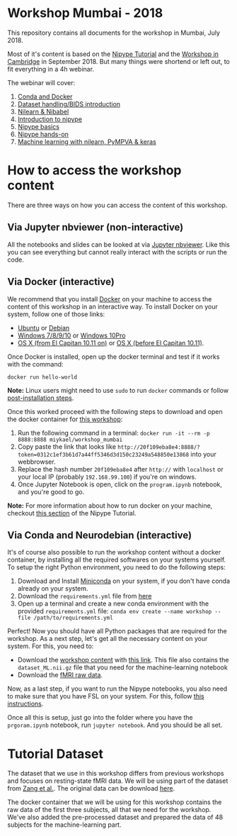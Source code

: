 # Workshop Mumbai - 2018

This repository contains all documents for the workshop in Mumbai, July 2018.

Most of it's content is based on the [Nipype Tutorial](https://miykael.github.io/nipype_tutorial/) and the [Workshop in Cambridge](https://github.com/miykael/workshop_cambridge) in September 2018. But many things were shortend or left out, to fit everything in a 4h webinar.

The webinar will cover:

1. [Conda and Docker]()
1. [Dataset handling/BIDS introduction]()
1. [Nilearn & Nibabel]()
1. [Introduction to nipype]()
1. [Nipype basics]()
1. [Nipype hands-on]()
1. [Machine learning with nilearn, PyMPVA & keras]()

# How to access the workshop content

There are three ways on how you can access the content of this workshop.

## Via Jupyter nbviewer (non-interactive)

All the notebooks and slides can be looked at via [Jupyter nbviewer](https://nbviewer.jupyter.org/github/miykael/workshop_mumbai/blob/master/program.ipynb). Like this you can see everything but cannot really interact with the scripts or run the code.

## Via Docker (interactive)

We recommend that you install [Docker](https://www.docker.com/) on your machine to access the content of this workshop in an interactive way. To install Docker on your system, follow one of those links:

 - [Ubuntu](https://docs.docker.com/engine/installation/linux/ubuntu/) or [Debian](https://docs.docker.com/engine/installation/linux/docker-ce/debian/)
 - [Windows 7/8/9/10](https://docs.docker.com/toolbox/toolbox_install_windows/) or [Windows 10Pro](https://docs.docker.com/docker-for-windows/install/)
 - [OS X (from El Capitan 10.11 on)](https://docs.docker.com/docker-for-mac/install/) or [OS X (before El Capitan 10.11)](https://docs.docker.com/toolbox/toolbox_install_mac/).

Once Docker is installed, open up the docker terminal and test if it works with the command:

    docker run hello-world

**Note:** Linux users might need to use ``sudo`` to run ``docker`` commands or follow [post-installation steps](https://docs.docker.com/engine/installation/linux/linux-postinstall/).

Once this worked proceed with the following steps to download and open the docker container for [this workshop](https://hub.docker.com/r/miykael/workshop_mumbai/):

1. Run the following command in a terminal: ```docker run -it --rm -p 8888:8888 miykael/workshop_mumbai```
1. Copy paste the link that looks like ```http://20f109eba8e4:8888/?token=0312c1ef3b61d7a44ff5346d3d150c23249a548850e13868``` into your webbrowser.
1. Replace the hash number ```20f109eba8e4``` after `http://` with `localhost` or your local IP (probably `192.168.99.100`) if you're on windows.
1. Once Jupyter Notebook is open, click on the `program.ipynb` notebook, and you're good to go.

**Note:** For more information about how to run docker on your machine, checkout [this section](https://miykael.github.io/nipype_tutorial/notebooks/introduction_docker.html#How-to-run-the-Docker-image) of the Nipype Tutorial.

## Via Conda and Neurodebian (interactive)

It's of course also possible to run the workshop content without a docker container, by installing all the required softwares on your systems yourself. To setup the right Python environment, you need to do the following steps:

1. Download and Install [Miniconda](https://conda.io/miniconda.html) on your system, if you don't have conda already on your system.
1. Download the `requirements.yml` file from [here](https://github.com/miykael/workshop_mumbai/blob/master/requirements.yml)
1. Open up a terminal and create a new conda environment with the provided `requirements.yml` file:
```conda env create --name workshop --file /path/to/requirements.yml```

Perfect! Now you should have all Python packages that are required for the workshop. As a next step, let's get all the necessary content on your system. For this, you need to:

- Download the [workshop content](https://github.com/miykael/workshop_mumbai) with [this link](https://github.com/miykael/workshop_mumbai/archive/master.zip). This file also contains the `dataset_ML.nii.gz` file that you need for the machine-learning notebook
- Download the [fMRI raw data](https://www.dropbox.com/sh/fvvium3z3l0wedo/AACkFi2mhWZkcqwmHjO8WwUra?dl=1).

Now, as a last step, if you want to run the Nipype notebooks, you also need to make sure that you have FSL on your system. For this, follow [this instructions](https://fsl.fmrib.ox.ac.uk/fsl/fslwiki/FslInstallation).

Once all this is setup, just go into the folder where you have the `prgoram.ipynb` notebook, run `jupyter notebook`. And you should be all set.

# Tutorial Dataset

The dataset that we use in this workshop differs from previous workshops and focuses on resting-state fMRI data. We will be using part of the dataset from [Zang et al.](https://doi.org/10.1007/s12021-013-9187-0). The original data can be download [here](http://fcon_1000.projects.nitrc.org/indi/retro/BeijingEOEC.html).

The docker container that we will be using for this workshop contains the raw data of the first three subjects, all that we need for the workshop. We've also added the pre-processed dataset and prepared the data of 48 subjects for the machine-learning part.
